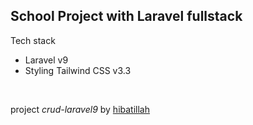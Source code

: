 ## School Project with Laravel fullstack

Tech stack
* Laravel v9 
* Styling Tailwind CSS v3.3
<br>

project *crud-laravel9* by [hibatillah](https://github.com/hibatillah)
